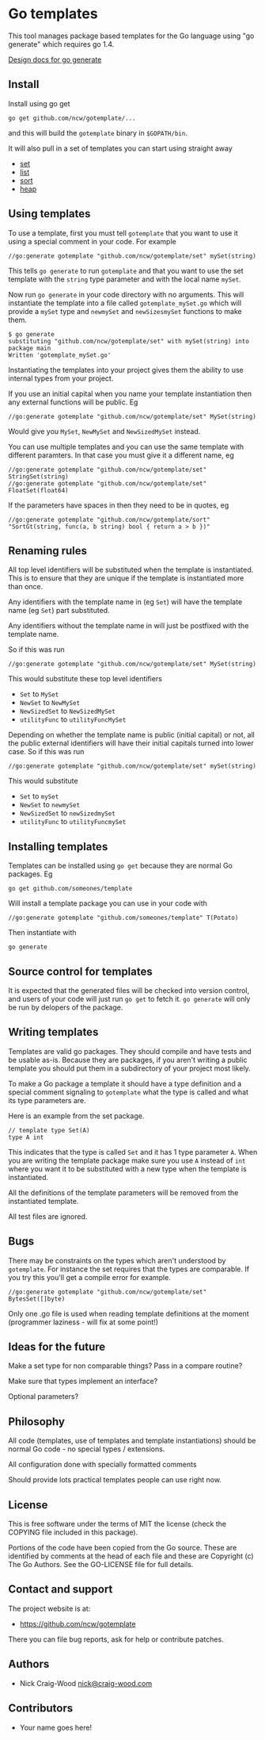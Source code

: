 Go templates
============

This tool manages package based templates for the Go language using
"go generate" which requires go 1.4.

[Design docs for go generate](https://docs.google.com/document/d/1V03LUfjSADDooDMhe-_K59EgpTEm3V8uvQRuNMAEnjg/edit?pli=1)

Install
-------

Install using go get

    go get github.com/ncw/gotemplate/...

and this will build the `gotemplate` binary in `$GOPATH/bin`.

It will also pull in a set of templates you can start using straight away

  * [set](http://godoc.org/github.com/ncw/gotemplate/set)
  * [list](http://godoc.org/github.com/ncw/gotemplate/list)
  * [sort](http://godoc.org/github.com/ncw/gotemplate/sort)
  * [heap](http://godoc.org/github.com/ncw/gotemplate/heap)

Using templates
---------------

To use a template, first you must tell `gotemplate` that you want to
use it using a special comment in your code.  For example

    //go:generate gotemplate "github.com/ncw/gotemplate/set" mySet(string)

This tells `go generate` to run `gotemplate` and that you want to use
the set template with the `string` type parameter and with the local
name `mySet`.

Now run `go generate` in your code directory with no arguments.  This
will instantiate the template into a file called `gotemplate_mySet.go`
which will provide a `mySet` type and `newmySet` and `newSizesmySet`
functions to make them.

    $ go generate
    substituting "github.com/ncw/gotemplate/set" with mySet(string) into package main
    Written 'gotemplate_mySet.go'

Instantiating the templates into your project gives them the ability
to use internal types from your project.

If you use an initial capital when you name your template
instantiation then any external functions will be public.  Eg

    //go:generate gotemplate "github.com/ncw/gotemplate/set" MySet(string)

Would give you `MySet`, `NewMySet` and `NewSizedMySet` instead.

You can use multiple templates and you can use the same template with
different paramters.  In that case you must give it a different name,
eg

    //go:generate gotemplate "github.com/ncw/gotemplate/set" StringSet(string)
    //go:generate gotemplate "github.com/ncw/gotemplate/set" FloatSet(float64)

If the parameters have spaces in then they need to be in quotes, eg

    //go:generate gotemplate "github.com/ncw/gotemplate/sort" "SortGt(string, func(a, b string) bool { return a > b })"

Renaming rules
--------------

All top level identifiers will be substituted when the template is
instantiated.  This is to ensure that they are unique if the template
is instantiated more than once.

Any identifiers with the template name in (eg `Set`) will have the
template name (eg `Set`) part substituted.

Any identifiers without the template name in will just be postfixed
with the template name.

So if this was run

    //go:generate gotemplate "github.com/ncw/gotemplate/set" MySet(string)

This would substitute these top level identifiers

  * `Set` to `MySet`
  * `NewSet` to `NewMySet`
  * `NewSizedSet` to `NewSizedMySet`
  * `utilityFunc` to `utilityFuncMySet`

Depending on whether the template name is public (initial capital) or
not, all the public external identifiers will have their initial
capitals turned into lower case.  So if this was run

    //go:generate gotemplate "github.com/ncw/gotemplate/set" mySet(string)

This would substitute

  * `Set` to `mySet`
  * `NewSet` to `newmySet`
  * `NewSizedSet` to `newSizedmySet`
  * `utilityFunc` to `utilityFuncmySet`

Installing templates
--------------------

Templates can be installed using `go get` because they are normal Go
packages.  Eg

    go get github.com/someones/template

Will install a template package you can use in your code with

    //go:generate gotemplate "github.com/someones/template" T(Potato)

Then instantiate with

    go generate

Source control for templates
----------------------------

It is expected that the generated files will be checked into version
control, and users of your code will just run `go get` to fetch it.
`go generate` will only be run by delopers of the package.

Writing templates
-----------------

Templates are valid go packages.  They should compile and have tests
and be usable as-is.  Because they are packages, if you aren't writing
a public template you should put them in a subdirectory of your
project most likely.

To make a Go package a template it should have a type definition and a
special comment signaling to `gotemplate` what the type is called and
what its type parameters are.

Here is an example from the set package.

    // template type Set(A)
    type A int

This indicates that the type is called `Set` and it has 1 type
parameter `A`.  When you are writing the template package make sure
you use `A` instead of `int` where you want it to be substituted with
a new type when the template is instantiated.

All the definitions of the template parameters will be removed from
the instantiated template.

All test files are ignored.

Bugs
----

There may be constraints on the types which aren't understood by
`gotemplate`.  For instance the set requires that the types are
comparable.  If you try this you'll get a compile error for example.

    //go:generate gotemplate "github.com/ncw/gotemplate/set" BytesSet([]byte)

Only one .go file is used when reading template definitions at the
moment (programmer laziness - will fix at some point!)

Ideas for the future
--------------------

Make a set type for non comparable things?  Pass in a compare routine?

Make sure that types implement an interface?

Optional parameters?

Philosophy
----------

All code (templates, use of templates and template instantiations)
should be normal Go code - no special types / extensions.

All configuration done with specially formatted comments

Should provide lots practical templates people can use right now.

License
-------

This is free software under the terms of MIT the license (check the
COPYING file included in this package).

Portions of the code have been copied from the Go source.  These are
identified by comments at the head of each file and these are
Copyright (c) The Go Authors.  See the GO-LICENSE file for full details.

Contact and support
-------------------

The project website is at:

  * https://github.com/ncw/gotemplate

There you can file bug reports, ask for help or contribute patches.

Authors
-------

  * Nick Craig-Wood <nick@craig-wood.com>

Contributors
------------

  * Your name goes here!
